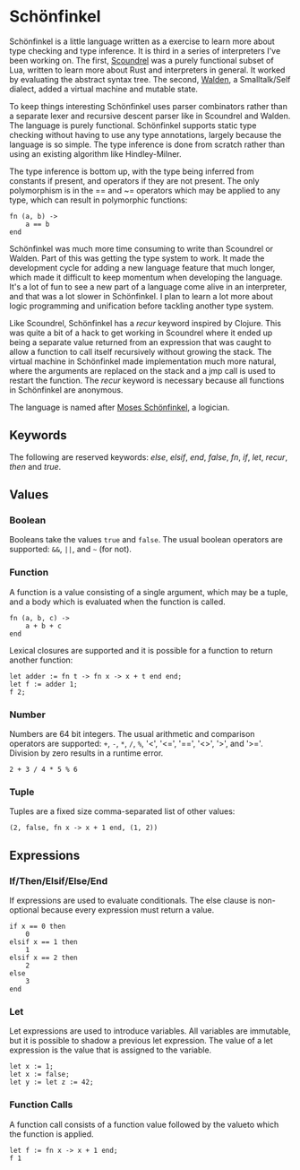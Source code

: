 Schönfinkel
===========

Schönfinkel is a little language written as a exercise to learn more about type
checking and type inference. It is third in a series of interpreters
I've been working on. The first,
[Scoundrel](https://github.com/dminor/scoundrel) was a purely functional
subset of Lua, written to learn more about Rust and interpreters in general.
It worked by evaluating the abstract syntax tree. The second,
[Walden](https://github.com/dminor/walden), a Smalltalk/Self dialect,
added a virtual machine and mutable state.

To keep things interesting Schönfinkel uses parser combinators rather than a
separate lexer and recursive descent parser like in Scoundrel and Walden. The
language is purely functional. Schönfinkel supports static type checking
without having to use any type annotations, largely because the language is so
simple. The type inference is done from scratch rather than using an existing
algorithm like Hindley-Milner.

The type inference is bottom up, with the type being inferred from constants
if present, and operators if they are not present. The only polymorphism is
in the == and ~= operators which may be applied to any type, which can result
in polymorphic functions:

```
fn (a, b) ->
    a == b
end
```

Schönfinkel was much more time consuming to write than Scoundrel or Walden.
Part of this was getting the type system to work. It made the development cycle
for adding a new language feature that much longer, which made it difficult to
keep momentum when developing the language. It's a lot of fun to see a new
part of a language come alive in an interpreter, and that was a lot slower
in Schönfinkel. I plan to learn a lot more about logic programming and unification
before tackling another type system.

Like Scoundrel, Schönfinkel has a *recur* keyword inspired by Clojure. This was quite
a bit of a hack to get working in Scoundrel where it ended up being a separate
value returned from an expression that was caught to allow a function to call
itself recursively without growing the stack. The virtual machine in Schönfinkel
made implementation much more natural, where the arguments are replaced on the
stack and a jmp call is used to restart the function. The *recur* keyword is
necessary because all functions in Schönfinkel are anonymous.

The language is named after
[Moses Schönfinkel](https://en.wikipedia.org/wiki/Moses_Sch%C3%B6nfinkel), a logician.

Keywords
--------

The following are reserved keywords: *else*, *elsif*, *end*, *false*,
*fn*, *if*, *let*, *recur*, *then* and *true*.

Values
------

### Boolean

Booleans take the values `true` and `false`. The usual boolean operators are
supported: `&&`, `||`, and `~` (for not).

### Function

A function is a value consisting of a single argument, which may be a tuple,
and a body which is evaluated when the function is called.

```
fn (a, b, c) ->
    a + b + c
end
```

Lexical closures are supported and it is possible for a function to return another
function:

```
let adder := fn t -> fn x -> x + t end end;
let f := adder 1;
f 2;
```

### Number

Numbers are 64 bit integers. The usual arithmetic and comparison operators
are supported: `+`, `-`, `*`, `/`, `%`, '<', '<=', '==', '<>', '>', and '>='.
Division by zero results in a runtime error.

```
2 + 3 / 4 * 5 % 6
```

### Tuple

Tuples are a fixed size comma-separated list of other values:

```
(2, false, fn x -> x + 1 end, (1, 2))
```

Expressions
-----------

### If/Then/Elsif/Else/End

If expressions are used to evaluate conditionals. The else clause is
non-optional because every expression must return a value.

```
if x == 0 then
    0
elsif x == 1 then
    1
elsif x == 2 then
    2
else
    3
end
```

### Let

Let expressions are used to introduce variables. All variables are
immutable, but it is possible to shadow a previous let expression. The
value of a let expression is the value that is assigned to the variable.

```
let x := 1;
let x := false;
let y := let z := 42;
```

### Function Calls

A function call consists of a function value followed by the valueto which the
function is applied.

```
let f := fn x -> x + 1 end;
f 1
```
